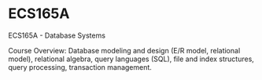 # ECS165A
ECS165A - Database Systems


Course Overview:
Database modeling and design (E/R model, relational model), relational algebra, query languages (SQL), file and index structures, query processing, transaction management.
